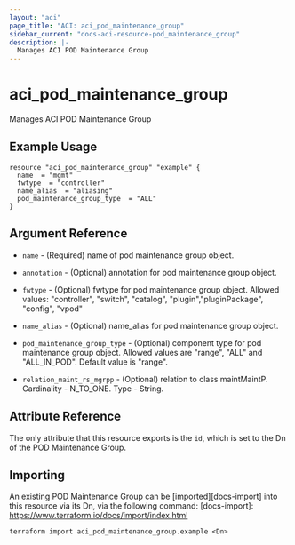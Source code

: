 ```yaml
---
layout: "aci"
page_title: "ACI: aci_pod_maintenance_group"
sidebar_current: "docs-aci-resource-pod_maintenance_group"
description: |-
  Manages ACI POD Maintenance Group
---
```


# aci_pod_maintenance_group #
Manages ACI POD Maintenance Group

## Example Usage ##

```hcl
resource "aci_pod_maintenance_group" "example" {
  name  = "mgmt"
  fwtype  = "controller"
  name_alias  = "aliasing"
  pod_maintenance_group_type  = "ALL"
}
```


## Argument Reference ##

* `name` - (Required) name of pod maintenance group object.
* `annotation` - (Optional) annotation for pod maintenance group object.
* `fwtype` - (Optional) fwtype for pod maintenance group object.
Allowed values: "controller", "switch", "catalog", "plugin","pluginPackage", "config", "vpod"
* `name_alias` - (Optional) name_alias for pod maintenance group object.
* `pod_maintenance_group_type` - (Optional) component type for pod maintenance group object. Allowed values are "range", "ALL" and "ALL_IN_POD". Default value is "range".  

* `relation_maint_rs_mgrpp` - (Optional) relation to class maintMaintP. Cardinality - N_TO_ONE. Type - String.
                


## Attribute Reference

The only attribute that this resource exports is the `id`, which is set to the
Dn of the POD Maintenance Group.

## Importing ##

An existing POD Maintenance Group can be [imported][docs-import] into this resource via its Dn, via the following command:
[docs-import]: https://www.terraform.io/docs/import/index.html


```
terraform import aci_pod_maintenance_group.example <Dn>
```